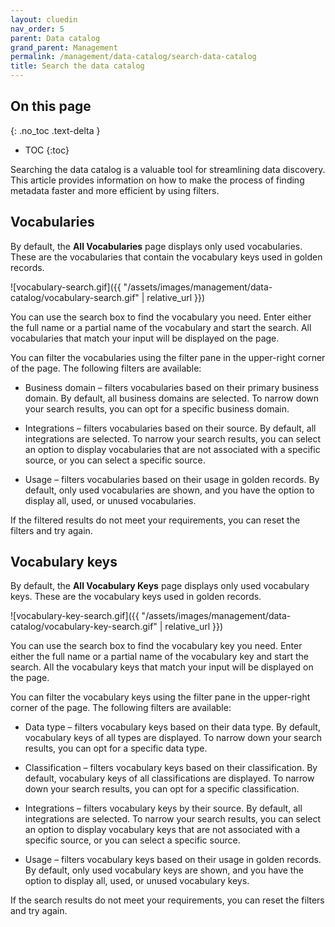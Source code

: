 ```yaml
---
layout: cluedin
nav_order: 5
parent: Data catalog
grand_parent: Management
permalink: /management/data-catalog/search-data-catalog
title: Search the data catalog
---
```

## On this page
{: .no_toc .text-delta }
- TOC
{:toc}

Searching the data catalog is a valuable tool for streamlining data discovery. This article provides information on how to make the process of finding metadata faster and more efficient by using filters.

## Vocabularies

By default, the **All Vocabularies** page displays only used vocabularies. These are the vocabularies that contain the vocabulary keys used in golden records.

![vocabulary-search.gif]({{ "/assets/images/management/data-catalog/vocabulary-search.gif" | relative_url }})

You can use the search box to find the vocabulary you need. Enter either the full name or a partial name of the vocabulary and start the search. All vocabularies that match your input will be displayed on the page.

You can filter the vocabularies using the filter pane in the upper-right corner of the page. The following filters are available:

- Business domain – filters vocabularies based on their primary business domain. By default, all business domains are selected. To narrow down your search results, you can opt for a specific business domain.

- Integrations – filters vocabularies based on their source. By default, all integrations are selected. To narrow your search results, you can select an option to display vocabularies that are not associated with a specific source, or you can select a specific source.

- Usage – filters vocabularies based on their usage in golden records. By default, only used vocabularies are shown, and you have the option to display all, used, or unused vocabularies.

If the filtered results do not meet your requirements, you can reset the filters and try again.

## Vocabulary keys

By default, the **All Vocabulary Keys** page displays only used vocabulary keys. These are the vocabulary keys used in golden records.

![vocabulary-key-search.gif]({{ "/assets/images/management/data-catalog/vocabulary-key-search.gif" | relative_url }})

You can use the search box to find the vocabulary key you need. Enter either the full name or a partial name of the vocabulary key and start the search. All the vocabulary keys that match your input will be displayed on the page.

You can filter the vocabulary keys using the filter pane in the upper-right corner of the page. The following filters are available:

- Data type – filters vocabulary keys based on their data type. By default, vocabulary keys of all types are displayed. To narrow down your search results, you can opt for a specific data type.

- Classification – filters vocabulary keys based on their classification. By default, vocabulary keys of all classifications are displayed. To narrow down your search results, you can opt for a specific classification.

- Integrations – filters vocabulary keys by their source. By default, all integrations are selected. To narrow your search results, you can select an option to display vocabulary keys that are not associated with a specific source, or you can select a specific source.

- Usage – filters vocabulary keys based on their usage in golden records. By default, only used vocabulary keys are shown, and you have the option to display all, used, or unused vocabulary keys.

If the search results do not meet your requirements, you can reset the filters and try again.
